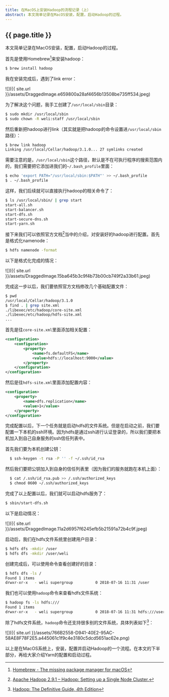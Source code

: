 ```yaml
---
title: 在MacOS上安装Hadoop的流程记录（上）
abstract: 本文简单记录在MacOS安装，配置，启动Hadoop的过程。
---
```


## {{ page.title }}

本文简单记录在MacOS安装，配置，启动Hadoop的过程。

首先是使用Homebrew[^1]来安装hadoop：

```bash
$ brew install hadoop
```

我在安装完成后，遇到了link error：

![]({{ site.url }}/assets/DraggedImage.e659800a28af4656b13508be735ff534.jpeg)

为了解决这个问题，我手工创建了`/usr/local/sbin`目录：

```bash
$ sudo mkdir /usr/local/sbin
$ sudo chown -R weli:staff /usr/local/sbin
```

然后重新把hadoop进行link（其实就是把hadoop的命令设置进`/usr/local/sbin`路径）：

```bash
$ brew link hadoop
Linking /usr/local/Cellar/hadoop/3.1.0... 27 symlinks created
```

需要注意的是，`/usr/local/sbin`这个路径，默认是不在可执行程序的搜索范围内的，我们需要把它添加进我们的`~/.bash_profile`里面：

```bash
$ echo 'export PATH="/usr/local/sbin:$PATH"' >> ~/.bash_profile
$ . ~/.bash_profile
```

这样，我们后续就可以直接执行hadoop的相关命令了：

```bash
$ ls /usr/local/sbin/ | grep start
start-all.sh
start-balancer.sh
start-dfs.sh
start-secure-dns.sh
start-yarn.sh
```

接下来我们可以依照官方文档[^2]当中的介绍，对安装好的hadoop进行配置。首先是格式化namenode：

```bash
$ hdfs namenode -format
```

以下是格式化完成的情况：

![]({{ site.url }}/assets/DraggedImage.15ba645b3c9f4b73b00cb749f2a33b61.jpeg)

完成这一步以后，我们要依照官方文档修改几个基础配置文件：

```bash
$ pwd
/usr/local/Cellar/hadoop/3.1.0
$ find . | grep site.xml
./libexec/etc/hadoop/core-site.xml
./libexec/etc/hadoop/hdfs-site.xml
...
```

首先是往`core-site.xml`里面添加相关配置：

```xml
<configuration>
	<configuration>
		<property>
			<name>fs.defaultFS</name>
			<value>hdfs://localhost:9000</value>
		</property>
	</configuration>
</configuration>
```

然后是往`hdfs-site.xml`里面添加配置内容：

```xml
<configuration>
	<property>
		<name>dfs.replication</name>
		<value>1</value>
	</property>
</configuration>
```

完成配置以后，下一个任务就是启动hdfs的文件系统。但是在启动之前，我们要配置一下本机的ssh环境。因为hdfs是通过ssh进行认证登录的，所以我们要把本机加入到自己自身服务的ssh信任列表中。

首先我们要为本机创建公钥：

```bash
  $ ssh-keygen -t rsa -P '' -f ~/.ssh/id_rsa
```

然后我们要把公钥加入到自身的信任列表里（因为我们的服务就跑在本机上面）：

```bash
  $ cat /.ssh/id_rsa.pub >> /.ssh/authorized_keys
  $ chmod 0600 ~/.ssh/authorized_keys
```

完成了以上配置以后，我们就可以启动hdfs服务了：

```bash
$ sbin/start-dfs.sh
```

以下是启动情况：

![]({{ site.url }}/assets/DraggedImage.11a2d6957f6245efb5b21591a72b4c9f.jpeg)

启动后，我们在hdfs文件系统里创建用户目录：

```bash
$ hdfs dfs -mkdir /user
$ hdfs dfs -mkdir /user/weli
```

创建完成后，可以使用命令查看创建好的目录：

```bash
$ hdfs dfs -ls /
Found 1 items
drwxr-xr-x   - weli supergroup          0 2018-07-16 11:31 /user
```

我们也可以使用`hadoop`命令来查看hdfs文件系统：

```bash
$ hadoop fs -ls hdfs:///
Found 1 items
drwxr-xr-x   - weli supergroup          0 2018-07-16 11:31 hdfs:///user
```

除了hdfs文件系统，`hadoop`命令还支持很多别的文件系统，具体列表如下[^3]：

![]({{ site.url }}/assets/766B2558-D941-40E2-95AC-58AE8F78F2E5.a445061c1f9c4e3180c5dcd5651ac62e.png)

以上是在MacOS系统上，安装，配置并启动Hadoop的一个流程。在本文的下半部分，再给大家介绍Yarn的配置和启动过程。

[^1]:	[Homebrew - The missing package manager for macOS](https://brew.sh/)

[^2]:	[Apache Hadoop 2.9.1 – Hadoop: Setting up a Single Node Cluster.](https://hadoop.apache.org/docs/stable/hadoop-project-dist/hadoop-common/SingleCluster.html)

[^3]:	[Hadoop: The Definitive Guide, 4th Edition](http://shop.oreilly.com/product/0636920033448.do)
